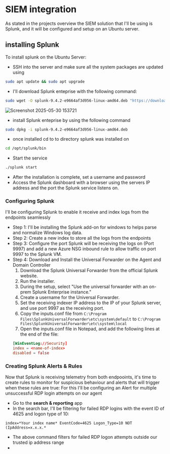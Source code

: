 # SIEM integration
As stated in the projects overview the SIEM solution that I'll be using is Splunk, and it will be configured and setup on an Ubuntu server.

## installing Splunk
To install splunk on the Ubuntu Server:
- SSH into the server and make sure all the system packages are updated using  
```bash 
sudo apt update && sudo apt upgrade
```
- I'll download Splunk enteprise with the following command:
```bash
sudo wget -O splunk-9.4.2-e9664af3d956-linux-amd64.deb "https://download.splunk.com/products/splunk/releases/9.4.2/linux/splunk-9.4.2-e9664af3d956-linux-amd64.deb"
```
![Screenshot 2025-05-30 153721](https://github.com/user-attachments/assets/0d3e9a08-6566-4004-badf-1f57ad0c8426)
- install Splunk enteprise by using the following command
```bash
sudo dpkg -i splunk-9.4.2-e9664af3d956-linux-amd64.deb
```
- once installed cd to to directory splunk was installed on 
```bash
cd /opt/splunk/bin
```
- Start the service
```bash
./splunk start
```
- After the installation is complete, set a username and password
- Access the Splunk dashboard with a browser using the servers IP address and the port the Splunk service listens on.


### Configuring Splunk
I'll be configuring Splunk to enable it receive and index logs from the endpoints seamlessly
- Step 1: I'll be installing the Splunk add-on for windows to helps parse and normalize Windows log data.
- Step 2: Create a new index to store all the logs from the endpoints
- Step 3: Configure the port Splunk will be receiving the logs on (Port 9997) and add a new Azure NSG inbound rule to allow traffic on port 9997 to the Splunk VM.
- Step 4: Download and Install the Universal Forwarder on the Agent and Domain Controller  
  1. Download the Splunk Universal Forwarder from the official Splunk website.
  2. Run the installer.
  3. During the setup, select "Use the universal forwarder with an on-prem Splunk Enterprise instance."
  4. Create a username for the Universal Forwarder.
  5. Set the receiving indexer IP address to the IP of your Splunk server, and use port 9997 as the receiving port.
  6. Copy the inputs.conf file from `C:\Program Files\SplunkUniversalForwarder\etc\system\default` to `C:\Program Files\SplunkUniversalForwarder\etc\system\local`
  7. Open the inputs.conf file in Notepad, and add the following lines at the end of the file:
   ```conf
   [WinEventLog://Security]
   index = <name-of-index>
   disabled = false
   ```
### Creating Splunk Alerts & Rules
Now that Splunk is receiving telemetry from both endpooints, it's time to create rules to monitor for suspicious behaviour and alerts that will trigger when these rules are true:
For this I'll be configuring an Alert for multiple unsuccessful RDP login attempts on our agent
- Go to the **search & reporting** app 
- In the search bar, I'll be filtering for failed RDP logins with the event ID of 4625 and logon type of 10:
```SPL
index=*Your index name* EventCode=4625 Logon_Type=10 NOT (IpAddress=x.x.x.*
```
- The above command filters for failed RDP logon attempts outside our trusted ip address range
- 
